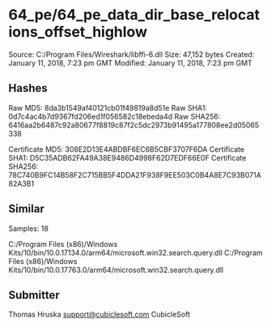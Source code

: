 64_pe/64_pe_data_dir_base_relocations_offset_highlow
====================================================

Source:  C:/Program Files/Wireshark/libffi-6.dll
Size:  47,152 bytes
Created:  January 11, 2018, 7:23 pm GMT
Modified:  January 11, 2018, 7:23 pm GMT

Hashes
------

Raw MD5:  8da3b1549af40121cb01f49819a8d51e
Raw SHA1:  0d7c4ac4b7d9367fd206ed1f056582c18ebeda4d
Raw SHA256:  6416aa2b6487c92a80677f8819c87f2c5dc2973b91495a177808ee2d05065338

Certificate MD5:  308E2D13E4ABDBF6EC6B5CBF3707F6DA
Certificate SHA1:  D5C35ADB62FA49A38E9486D4998F62D7EDF66E0F
Certificate SHA256:  78C740B9FC14B58F2C715BB5F4DDA21F938F9EE503C0B4A8E7C93B071A82A3B1

Similar
-------

Samples:  18

C:/Program Files (x86)/Windows Kits/10/bin/10.0.17134.0/arm64/microsoft.win32.search.query.dll
C:/Program Files (x86)/Windows Kits/10/bin/10.0.17763.0/arm64/microsoft.win32.search.query.dll

Submitter
---------

Thomas Hruska
support@cubiclesoft.com
CubicleSoft
